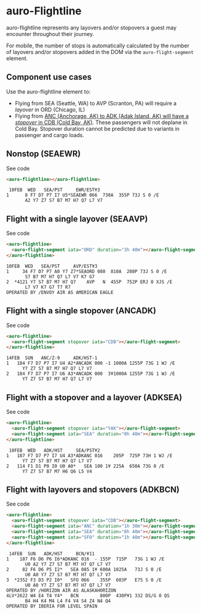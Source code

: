 # auro-Flightline

auro-flightline represents any layovers and/or stopovers a guest may encounter throughout their journey. 

For mobile, the number of stops is automatically calculated by the number of layovers and/or stopovers added in the DOM via the `auro-flight-segment` element. 

## Component use cases
Use the auro-flightline element to:
* Flying from SEA (Seattle, WA) to AVP (Scranton, PA) will require a *layover* in ORD (Chicago, IL)
* Flying from [ANC (Anchorage, AK) to ADK (Adak Island, AK) will have a *stopover* in CDB (Cold Bay, AK)](https://onemileatatime.com/alaska-airlines-adak-cold-bay/). These passengers will not deplane in Cold Bay.
Stopover duration cannot be predicted due to variants in passenger and cargo loads.

## Nonstop (SEAEWR)
<div class="exampleWrapper">    
  <auro-flightline></auro-flightline>
</div>

<auro-accordion lowProfile justifyRight>
  <span slot="trigger">See code</span>

  ```html
  <auro-flightline></auro-flightline>
  ```
  ```
   10FEB  WED   SEA/PST     EWR/EST¥3
1      8 F7 D7 P7 I7 U5*SEAEWR 066  730A  355P 73J S 0 /E
         A2 Y7 Z7 S7 B7 M7 H7 Q7 L7 V7
  ```
</auro-accordion>

## Flight with a single layover (SEAAVP)

<div class="exampleWrapper">    
  <auro-flightline>
    <auro-flight-segment iata="ORD" duration="3h 40m"></auro-flight-segment>
  </auro-flightline>
</div>

<auro-accordion lowProfile justifyRight>
  <span slot="trigger">See code</span>

  ```html
  <auro-flightline>
    <auro-flight-segment iata="ORD" duration="3h 40m"></auro-flight-segment>
  </auro-flightline>
  ```
  ```
 10FEB  WED   SEA/PST     AVP/EST¥3
1     34 F7 D7 P7 A0 Y7 Z7*SEAORD 080  810A  208P 73J S 0 /E
         S7 B7 M7 H7 Q7 L7 V7 K7 G7
2  *4121 Y7 S7 B7 M7 H7 Q7    AVP   N  455P  752P ERJ 0 XJS /E
         L7 V7 K7 G7 T7 R7
OPERATED BY /ENVOY AIR AS AMERICAN EAGLE
  ```
</auro-accordion>

## Flight with a single stopover (ANCADK)

<div class="exampleWrapper">    
  <auro-flightline>
    <auro-flight-segment stopover iata="CDB"></auro-flight-segment>
  </auro-flightline>
</div>

<auro-accordion lowProfile justifyRight>
  <span slot="trigger">See code</span>

  ```html
  <auro-flightline>
    <auro-flight-segment stopover iata="CDB"></auro-flight-segment>
  </auro-flightline>
  ```
  ```
 14FEB  SUN   ANC/Z-9     ADK/HST-1
1   184 F7 D7 P7 I7 U4 A2*ANCADK 000 -1 1000A 1255P 73G 1 WJ /E
        Y7 Z7 S7 B7 M7 H7 Q7 L7 V7
2   184 F7 D7 P7 I7 U6 A3*ANCADK 000  3¥1000A 1255P 73G 1 WJ /E
        Y7 Z7 S7 B7 M7 H7 Q7 L7 V7
  ```
</auro-accordion>

## Flight with a stopover and a layover (ADKSEA)

<div class="exampleWrapper">    
  <auro-flightline>
    <auro-flight-segment stopover iata="YAK"></auro-flight-segment>
    <auro-flight-segment iata="SEA" duration="0h 40m"></auro-flight-segment>
  </auro-flightline>
</div>

<auro-accordion lowProfile justifyRight>
  <span slot="trigger">See code</span>

  ```html
  <auro-flightline>
    <auro-flight-segment stopover iata="YAK"></auro-flight-segment>
    <auro-flight-segment iata="SEA" duration="0h 40m"></auro-flight-segment>
  </auro-flightline>
  ```
  ```
   10FEB  WED   ADK/HST     SEA/PST¥2
1   187 F7 D7 P7 I7 U4 A3*ADKANC 016    205P  725P 73H 1 WJ /E
        Y7 Z7 S7 B7 M7 H7 Q7 L7 V7
2   114 F1 D1 P0 I0 U0 A0*   SEA 100 1¥ 225A  650A 73G 0 /E
        Y7 Z7 S7 B7 M7 H6 Q6 L5 V4
  ```
</auro-accordion>

## Flight with layovers and stopovers (ADKBCN)

<div class="exampleWrapper">    
  <auro-flightline>
    <auro-flight-segment stopover iata="YAK"></auro-flight-segment>
    <auro-flight-segment stopover iata="WRG"></auro-flight-segment>
    <auro-flight-segment iata="SEA" duration="0h 40m"></auro-flight-segment>
    <auro-flight-segment iata="BOS" duration="1h 40m"></auro-flight-segment>
    <auro-flight-segment iata="DUB" duration="13h 40m"></auro-flight-segment>
  </auro-flightline>
</div>

<auro-accordion lowProfile justifyRight>
  <span slot="trigger">See code</span>

  ```html
  <auro-flightline>
    <auro-flight-segment stopover iata="CDB"></auro-flight-segment>
    <auro-flight-segment iata="ANC" duration="1h 30m"></auro-flight-segment>
    <auro-flight-segment iata="SEA" duration="0h 40m"></auro-flight-segment>
    <auro-flight-segment iata="SFO" duration="1h 40m"></auro-flight-segment>
  </auro-flightline>
  ```
  ```
   14FEB  SUN   ADK/HST     BCN/¥11
1    187 F6 D6 P6 I6*ADKANC 016  - 155P  715P   73G 1 WJ /E
         U0 A2 Y7 Z7 S7 B7 M7 H7 Q7 L7 V7
2     82 F6 D6 P5 I2*   SEA 085 1¥ 600A 1025A   73J S 0 /E
         U0 A0 Y7 Z7 S7 B7 M7 H7 Q7 L7 V7
3  *2352 F3 D3 P2 I0*   SFO 066    355P  603P   E75 S 0 /E
         U0 A0 Y7 Z7 S7 B7 M7 H7 Q7 L7 V7
OPERATED BY /HORIZON AIR AS ALASKAHORIZON
4LV*2622 W4 E4 T4 Y4*   BCN        800P  430P¥1 332 DS/G 0 QS
         B4 H4 K4 M4 L4 F4 V4 S4 Z4 N4 Q4
OPERATED BY IBERIA FOR LEVEL SPAIN
  ```
</auro-accordion>
